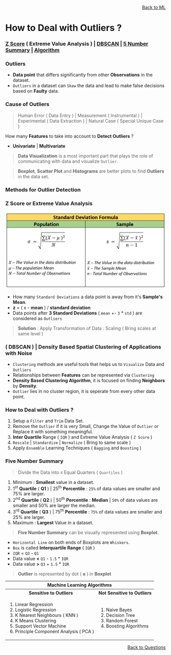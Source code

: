 <p align='right'><a align="right" href="https://github.com/KIRANKUMAR7296/Library/blob/main/Machine%20Learning/Machine%20Learning%20Models.md">Back to ML</a></p>

# How to Deal with Outliers ?

<h3><a href="#zscore">Z Score</a> ( Extreme Value Analysis ) | <a href="#dbscan">DBSCAN</a> | <a href="#summary">5 Number Summary</a> | <a href="#algo">Algorithm</a></h3>

### Outliers
- **Data point** that differs significantly from other **Observations** in the dataset.
- `Outliers` in a dataset can `Skew` the data and lead to make false decisions based on **Faulty** data.

### Cause of Outliers 

> Human Error ( Data Entry ) | Measurement ( Instrumental ) | Experimental ( Data Extraction ) | Natural Case ( Special Unique Case )

How many **Features** to take into account to **Detect Outliers** ?

- **Univariate** | **Multivariate**

> **Data Visualization** is a most important part that plays the role of communicating with data and visualize `Outlier`.

> **Boxplot**, **Scatter Plot** and **Histograms** are better plots to find **Outliers** in the data set.

### Methods for Outlier Detection

<h3 name="zscore"> Z Score or Extreme Value Analysis</h3>

![Standard Deviation](Image/Std.png)

- How many `Standard Deviations` a data point is away from it's **Sample's Mean**.
- **z** = ( x - **mean** ) / **standard deviation**
- Data points after **3 Standard Deviations** ( `mean` +- `3` * `std` ) are considered as `Outliers`

> **Solution** : Apply Transformation of Data : Scaling ( Bring scales at same level )

<h3 name="dbscan"> ( DBSCAN ) | Density Based Spatial Clustering of Applications with Noise</h3>

- `Clustering` methods are useful tools that helps us to `Visualize` Data and `Outliers`
- Relationships between **Features** can be represented via `Clustering`
- **Density Based Clustering Algorithm**, it is focused on finding **Neighbors** by **Density**.
- `Outlier` lies in no cluster region, it is seperate from every other data point.

### How to Deal with Outliers ?

1. Setup a `Filter` and `Trim` Data Set.
2. Remove the `Outlier` if it is very Small, Change the Value of `Outlier` or Replace it with something meaningful.
3. **Inter Quartile** Range ( `IQR` ) and Extreme Value Analysis ( `Z Score` )
5. `Rescale` | `Standardize` | `Normalize` ( Bring to same scale )
6. Apply `Ensemble` Learning Techniques ( `Bagging` and `Boosting` )

<h3 name="summary"> Five Number Summary</h3>

>  Divide the Data into `4` Equal Quarters ( `Quartiles` ) 

1. Minimum : **Smallest** value in a dataset.
2. 1<sup>st</sup> **Quartile** ( **Q1** ) | 25<sup>th</sup> **Percentile** : `25%` of data values are smaller and 75% are larger.
3. 2<sup>nd</sup> **Quartile** ( **Q2** ) | 50<sup>th</sup> **Percentile** : **Median** | `50%` of data values are smaller and 50% are larger the median.
4. 3<sup>rd</sup> **Quartile** ( **Q3** ) | 75<sup>th</sup> **Percentile** : `75%` of data values are smaller and 25% are larger.
5. Maximum : **Largest** Value in a dataset.

> **Five Number Summary** can be visually represented using **Boxplot**.
- `Horizontal Line` on both ends of Boxplots are `Whiskers`.
- `Box` is called **Interquartile Range** ( `IQR` )
- `IQR` = `Q3` - `Q1`
- Data value **<** `Q1` - `1.5` * `IQR`
- Data value **>** `Q3` + `1.5` * `IQR`

> **Outlier** is represented by dot ( **o** ) in **Boxplot**  

<table>
  <tr>
    <th colspan="2">Machine Learning Algorithms</th>
  </tr>
  <tr>
    <th>Sensitive to Outliers</th>
    <th>Not Sensitive to Outliers</th>
  </tr>
   <tr>
    <td>
      <ol type="1">
        <li>Linear Regression</li>
        <li>Logistic Regression</li>
        <li>K Nearest Neighbours ( KNN )</li>
        <li>K Means Clustering</li>
        <li>Support Vector Machine</li>
        <li>Principle Component Analysis ( PCA )</li>
      </ol>
    </td>
    <td>
      <ol type="1">
        <li>Naive Bayes</li>
        <li>Decision Tree</li>
        <li>Random Forest</li>        
        <li>Boosting Algorithms</li>        
      </ol>
    </td>
  </tr>
</table>

<p align='right'><a align="right" href="https://github.com/KIRANKUMAR7296/Library/blob/main/Interview.md">Back to Questions</a></p>
